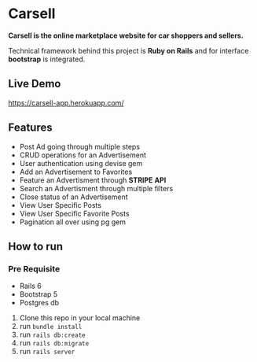 # Carsell

**Carsell is the online marketplace website for car shoppers and sellers.**

Technical framework behind this project is **Ruby on Rails** and for interface **bootstrap** is integrated. 

## Live Demo
https://carsell-app.herokuapp.com/

## Features 
- Post Ad going through multiple steps 
- CRUD operations for an Advertisement
- User authentication using devise gem
- Add an Advertisement to Favorites
- Feature an Advertisment through **STRIPE API**
- Search an Advertisment through multiple filters
- Close status of an Advertisement 
- View User Specific Posts
- View User Specific Favorite Posts
- Pagination all over using pg gem

## How to run

### Pre Requisite
- Rails 6 
- Bootstrap 5
- Postgres db

1. Clone this repo in your local machine
2. run `bundle install`
3. run `rails db:create`
4. run `rails db:migrate`
5. run `rails server`
